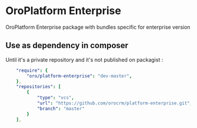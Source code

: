 OroPlatform Enterprise
======================

OroPlatform Enterprise package with bundles specific for enterprise version

Use as dependency in composer
-----------------------------
Until it's a private repository and it's not published on packagist :

```yaml
    "require": {
        "oro/platform-enterprise": "dev-master",
    },
    "repositories": [
        {
            "type": "vcs",
            "url": "https://github.com/orocrm/platform-enterprise.git",
            "branch": "master"
        }
    ],
```
